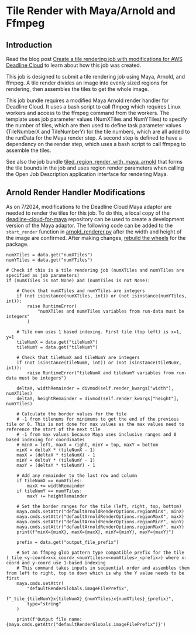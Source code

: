 # Tile Render with Maya/Arnold and Ffmpeg

## Introduction

Read the blog post [Create a tile rendering job with modifications for AWS Deadline Cloud](https://aws.amazon.com/blogs/media/create-a-tile-rendering-job-with-modifications-for-aws-deadline-cloud/)
to learn about how this job was created.

This job is designed to submit a tile rendering job using Maya, Arnold, and ffmpeg. A tile render
divides an image into evenly sized regions for rendering, then assembles the tiles to get the whole image.

This job bundle requires a modified Maya Arnold render handler for Deadline Cloud. It uses a bash script
to call ffmpeg which requires Linux workers and access to the ffmpeg command from the workers. The template
uses job parameter values (NumXTiles and NumYTiles) to specify the number of tiles, which are then used
to define task parameter values (TileNumberX and TileNumberY) for the tile numbers, which are all added
to the runData for the Maya render step. A second step is defined to have a dependency on the render step,
which uses a bash script to call ffmpeg to assemble the tiles.

See also the job bundle [tiled_region_render_with_maya_arnold](tiled_region_render_with_maya_arnold)
that forms the tile bounds in the job and uses region render parameters when calling the Open Job Description
application interface for rendering Maya.

## Arnold Render Handler Modifications

As on 7/2024, modifications to the Deadline Cloud Maya adaptor are needed to render the tiles for this job.
To do this, a local copy of the [deadline-cloud-for-maya](https://github.com/aws-deadline/deadline-cloud-for-maya/tree/mainline)
repository can be used to create a development version of the Maya adaptor. The following code can be added to
the `start_render` function in [arnold_renderer.py](https://github.com/aws-deadline/deadline-cloud-for-maya/blob/mainline/src/deadline/maya_adaptor/MayaClient/render_handlers/arnold_handler.py)
after the width and height of the image are confirmed. After making changes,
[rebuild the wheels](https://github.com/aws-deadline/deadline-cloud-for-maya/blob/mainline/DEVELOPMENT.md#application-interface-adaptor-development-workflow)
for the package.

```
numXTiles = data.get("numXTiles")
numYTiles = data.get("numYTiles")

# Check if this is a tile rendering job (numXTiles and numYTiles are specified as job parameters)
if (numXTiles is not None) and (numYTiles is not None):

    # Check that numXTiles and numYTiles are integers
    if (not isinstance(numXTiles, int)) or (not isinstance(numYTiles, int)):
        raise RuntimeError(
            "numXTiles and numYTiles variables from run-data must be integers"
        )

    # Tile num uses 1 based indexing. First tile (top left) is x=1, y=1
    tileNumX = data.get("tileNumX")
    tileNumY = data.get("tileNumY")

    # Check that tileNumX and tileNumY are integers
    if (not isinstance(tileNumX, int)) or (not isinstance(tileNumY, int)):
        raise RuntimeError("tileNumX and tileNumY variables from run-data must be integers")

    deltaX, widthRemainder = divmod(self.render_kwargs["width"], numXTiles)
    deltaY, heightRemainder = divmod(self.render_kwargs["height"], numYTiles)

    # Calculate the border values for the tile
    # -1 from tilenums for minimums to get the end of the previous tile or 0. This is not done for max values as the max values need to reference the start of the next tile
    # -1 from max values because Maya uses inclusive ranges and 0 based indexing for coordinates
    # minX = left, maxX = right, minY = top, maxY = bottom
    minX = deltaX * (tileNumX - 1)
    maxX = (deltaX * tileNumX) - 1
    minY = deltaY * (tileNumY - 1)
    maxY = (deltaY * tileNumY) - 1

    # Add any remainder to the last row and column
    if tileNumX == numXTiles:
        maxX += widthRemainder
    if tileNumY == numYTiles:
        maxY += heightRemainder

    # Set the border ranges for the tile (left, right, top, bottom)
    maya.cmds.setAttr("defaultArnoldRenderOptions.regionMinX", minX)
    maya.cmds.setAttr("defaultArnoldRenderOptions.regionMaxX", maxX)
    maya.cmds.setAttr("defaultArnoldRenderOptions.regionMinY", minY)
    maya.cmds.setAttr("defaultArnoldRenderOptions.regionMaxY", maxY)
    print(f"minX={minX}, maxX={maxX}, minY={minY}, maxY={maxY}")

    prefix = data.get("output_file_prefix")

    # Set an ffmpeg glob pattern type compatible prefix for the tile (_tile_<y-coord>x<x_coord>_<numYtiles>x<numXtiles>_<prefix>) where x-coord and y-coord use 1-based indexing
    # This command takes inputs in sequential order and assembles them from left to right, top to down which is why the Y value needs to be first
    maya.cmds.setAttr(
        "defaultRenderGlobals.imageFilePrefix",
        f"_tile_{tileNumY}x{tileNumX}_{numYTiles}x{numXTiles}_{prefix}",
        type="string"
    )

    print(f'Output file name: {maya.cmds.getAttr("defaultRenderGlobals.imageFilePrefix")}')
```
